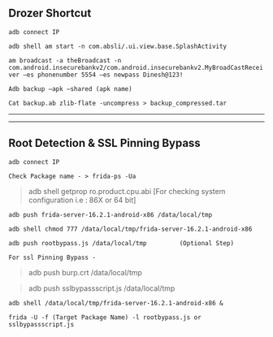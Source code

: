 

**Drozer Shortcut**
---
`
adb connect IP
`

`
adb shell am start -n com.absli/.ui.view.base.SplashActivity
`

`
am broadcast -a theBroadcast -n com.android.insecurebankv2/com.android.insecurebankv2.MyBroadCastReceiver –es phonenumber 5554 –es newpass Dinesh@123!
`

`
 Adb backup –apk –shared (apk name)
 `

 `
Cat backup.ab zlib-flate -uncompress > backup_compressed.tar
`


---
---


**Root Detection & SSL Pinning Bypass**
---

`
adb connect IP
`

```
Check Package name - > frida-ps -Ua
```


>adb shell getprop ro.product.cpu.abi        [For checking system configuration i.e : 86X or 64 bit]

```
adb push frida-server-16.2.1-android-x86 /data/local/tmp
```

```
adb shell chmod 777 /data/local/tmp/frida-server-16.2.1-android-x86
```

```
adb push rootbypass.js /data/local/tmp         (Optional Step)
```
`For ssl Pinning Bypass -`
> adb push burp.crt /data/local/tmp

> adb push sslbypassscript.js /data/local/tmp 
```
adb shell /data/local/tmp/frida-server-16.2.1-android-x86 &
```


```
frida -U -f (Target Package Name) -l rootbypass.js or sslbypassscript.js
```
